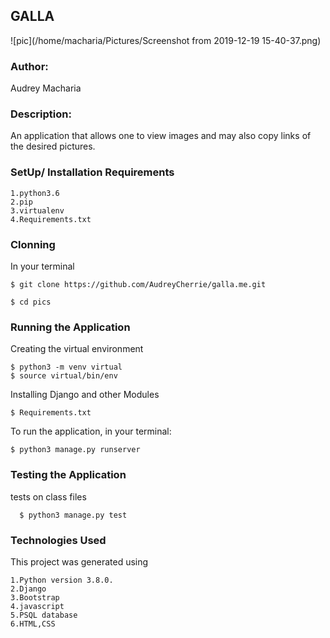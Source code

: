 ## **GALLA**
![pic](/home/macharia/Pictures/Screenshot from 2019-12-19 15-40-37.png)
### Author:
 Audrey Macharia

### Description:
An application that allows one to view images and may also copy links of the desired pictures.

### SetUp/ Installation Requirements

    1.python3.6
    2.pip
    3.virtualenv
    4.Requirements.txt

### Clonning
In your terminal
  
    $ git clone https://github.com/AudreyCherrie/galla.me.git

    $ cd pics

### Running the Application
Creating the virtual environment

    $ python3 -m venv virtual
    $ source virtual/bin/env

Installing Django and other Modules

    $ Requirements.txt

To run the application, in your terminal:

    $ python3 manage.py runserver



### Testing the Application
tests on class files

      $ python3 manage.py test

### Technologies Used
This project was generated using

    1.Python version 3.8.0.
    2.Django
    3.Bootstrap
    4.javascript
    5.PSQL database
    6.HTML,CSS
